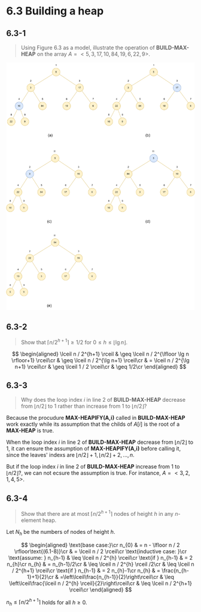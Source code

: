 # 6.3 Building a heap

## 6.3-1

> Using Figure 6.3 as a model, illustrate the operation of **BUILD-MAX-HEAP** on the array $A = < 5, 3, 17, 10, 84, 19, 6, 22, 9 >$.

![6.3-1](../img/6.3-1.png)

## 6.3-2

> Show that $\lceil n / 2^{h+1} \rceil \geq 1/2$ for $0 \leq h \leq \lfloor \lg n \rfloor$.

$$
\begin{aligned}
    \lceil n / 2^{h+1} \rceil
    & \geq \lceil n / 2^{\lfloor \lg n \rfloor+1} \rceil\cr
    & \geq \lceil n / 2^{\lg n+1} \rceil\cr
    & = \lceil n / 2^{\lg n+1} \rceil\cr
    & \geq \lceil 1 / 2 \rceil\cr
    & \geq 1/2\cr
\end{aligned}
$$

## 6.3-3

> Why does the loop index $i$ in line 2 of **BUILD-MAX-HEAP** decrease from $\lfloor n/2 \rfloor$ to 1  rather than increase from 1 to $\lfloor n/2 \rfloor$?

Because the procudure **MAX-HEAPIFY(A,i)** called in **BUILD-MAX-HEAP** work exactly while its assumption that the childs of $A [ i ]$ is the root of a **MAX-HEAP** is true.

When the loop index $i$ in line 2 of **BUILD-MAX-HEAP** decrease from $\lfloor n/2 \rfloor$ to 1, it can ensure the assumption of **MAX-HEAPIFY(A,i)** before calling it, since the leaves' indexs are $\lfloor n/2 \rfloor + 1 , \lfloor n/2 \rfloor + 2,...,n$.

But if the loop index $i$ in line 2 of **BUILD-MAX-HEAP** increase from 1 to $\lfloor n/2 \rfloor$?, we can not ecsure the assumption is true. For instance, $A=<3,2,1,4,5>$.

## 6.3-4

> Show that there are at most $\lceil n / 2^{h+1} \rceil$ nodes of height $h$ in any $n$-element heap.

Let $N_{h}$ be the numbers of nodes of height $h$.

$$
\begin{aligned}
    \text{base case:}\cr
    n_{0} & = n - \lfloor n / 2 \rfloor\text{(6.1-8)}\cr
    & = \lceil n / 2 \rceil\cr
    \text{inductive case: }\cr
    \text{assume: } n_{h-1} & \leq \lceil n / 2^{h} \rceil\cr
    \text{if } n_{h-1} & = 2 n_{h}\cr
    n_{h} & = n_{h-1}/2\cr
    & \leq \lceil n / 2^{h} \rceil /2\cr
    & \leq \lceil n / 2^{h+1} \rceil\cr
    \text{if } n_{h-1} & = 2 n_{h}-1\cr
    n_{h} & = \frac{n_{h-1}+1}{2}\cr
    & =\left\lceil\frac{n_{h-1}}{2}\right\rceil\cr
    & \leq \left\lceil\frac{\lceil n / 2^{h} \rceil}{2}\right\rceil\cr
    & \leq \lceil n / 2^{h+1} \rceil\cr
\end{aligned}
$$

$n_{h} \leq \lceil n / 2^{h+1} \rceil$ holds for all $h\geq 0$.
